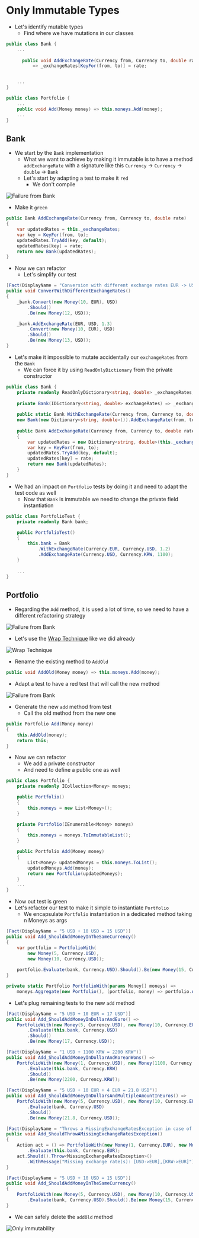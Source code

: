 # Only Immutable Types
- Let's identify mutable types
  - Find where we have mutations in our classes

```c#
public class Bank {
    ...
    
      public void AddExchangeRate(Currency from, Currency to, double rate)
          => _exchangeRates[KeyFor(from, to)] = rate;


    ...
}

public class Portfolio {
    ...
    public void Add(Money money) => this.moneys.Add(money);
    ...
}
```

## Bank
- We start by the `Bank` implementation
  - What we want to achieve by making it immutable is to have a method `addExchangeRate` with a signature like this `Currency` -> `Currency` -> `double` -> `Bank`
  - Let's start by adapting a test to make it `red`
    - We don't compile

![Failure from Bank](img/ImmutableTypesBankTestAdaptation.png)

- Make it `green`
```c#
public Bank AddExchangeRate(Currency from, Currency to, double rate)
{
    var updatedRates = this._exchangeRates;
    var key = KeyFor(from, to);
    updatedRates.TryAdd(key, default);
    updatedRates[key] = rate;
    return new Bank(updatedRates);
}

```
- Now we can refactor
  - Let's simplify our test
```c#
[Fact(DisplayName = "Conversion with different exchange rates EUR -> USD")]
public void ConvertWithDifferentExchangeRates()
{
    _bank.Convert(new Money(10, EUR), USD)
        .Should()
        .Be(new Money(12, USD));

    _bank.AddExchangeRate(EUR, USD, 1.3)
        .Convert(new Money(10, EUR), USD)
        .Should()
        .Be(new Money(13, USD));
}
```
- Let's make it impossible to mutate accidentally our `exchangeRates` from the `Bank`
  - We can force it by using `ReadOnlyDictionary` from the private constructor
```c#
public class Bank {
    private readonly ReadOnlyDictionary<string, double> _exchangeRates;
  
    private Bank(IDictionary<string, double> exchangeRates) => _exchangeRates = new ReadOnlyDictionary<string, double>(exchangeRates);
  
    public static Bank WithExchangeRate(Currency from, Currency to, double rate) => 
    new Bank(new Dictionary<string, double>()).AddExchangeRate(from, to, rate);
  
    public Bank AddExchangeRate(Currency from, Currency to, double rate)
    {
        var updatedRates = new Dictionary<string, double>(this._exchangeRates);
        var key = KeyFor(from, to);
        updatedRates.TryAdd(key, default);
        updatedRates[key] = rate;
        return new Bank(updatedRates);
    }
}
```

- We had an impact on `Portfolio` tests by doing it and need to adapt the test code as well
  - Now that `Bank` is immutable we need to change the private field instantiation
```c#
public class PortfolioTest {
    private readonly Bank bank;

    public PortfolioTest()
    {
        this.bank = Bank
            .WithExchangeRate(Currency.EUR, Currency.USD, 1.2)
            .AddExchangeRate(Currency.USD, Currency.KRW, 1100);
    }
    
    ...
}
```

## Portfolio
- Regarding the `Add` method, it is used a lot of time, so we need to have a different refactoring strategy

![Failure from Bank](img/ImmutableTypesPortfolioAdd.png)

- Let's use the [Wrap Technique](https://understandlegacycode.com/blog/key-points-of-working-effectively-with-legacy-code/#2-the-wrap-technique) like we did already

![Wrap Technique](img/ImmutableTypesWrapTechnique.png)

- Rename the existing method to `AddOld`
```c#
public void AddOld(Money money) => this.moneys.Add(money);
```

- Adapt a test to have a red test that will call the new method

![Failure from Bank](img/ImmutableTypesPortfolioAddWrap.png)

- Generate the new `add` method from test
  - Call the old method from the new one
  
```c#
public Portfolio Add(Money money)
{
    this.AddOld(money);
    return this;
}
```

- Now we can refactor
  - We add a private constructor
  - And need to define a public one as well

```c#
public class Portfolio {
    private readonly ICollection<Money> moneys;

    public Portfolio()
    {
        this.moneys = new List<Money>();
    }

    private Portfolio(IEnumerable<Money> moneys)
    {
        this.moneys = moneys.ToImmutableList();
    }

    public Portfolio Add(Money money)
    {
        List<Money> updatedMoneys = this.moneys.ToList();
        updatedMoneys.Add(money);
        return new Portfolio(updatedMoneys);
    }
    ...
}
```

- Now out test is green
- Let's refactor our test to make it simple to instantiate `Portfolio`
  - We encapsulate `Portfolio` instantiation in a dedicated method taking n Moneys as args

```c#
[Fact(DisplayName = "5 USD + 10 USD = 15 USD")]
public void Add_ShouldAddMoneyInTheSameCurrency()
{
    var portfolio = PortfolioWith(
        new Money(5, Currency.USD),
        new Money(10, Currency.USD));
    
    portfolio.Evaluate(bank, Currency.USD).Should().Be(new Money(15, Currency.USD));
}

private static Portfolio PortfolioWith(params Money[] moneys) =>
    moneys.Aggregate(new Portfolio(), (portfolio, money) => portfolio.Add(money));
```

- Let's plug remaining tests to the new `add` method

````c#
[Fact(DisplayName = "5 USD + 10 EUR = 17 USD")]
public void Add_ShouldAddMoneyInDollarAndEuro() =>
    PortfolioWith(new Money(5, Currency.USD), new Money(10, Currency.EUR))
        .Evaluate(this.bank, Currency.USD)
        .Should()
        .Be(new Money(17, Currency.USD));

[Fact(DisplayName = "1 USD + 1100 KRW = 2200 KRW")]
public void Add_ShouldAddMoneyInDollarAndKoreanWons() =>
    PortfolioWith(new Money(1, Currency.USD), new Money(1100, Currency.KRW))
        .Evaluate(this.bank, Currency.KRW)
        .Should()
        .Be(new Money(2200, Currency.KRW));

[Fact(DisplayName = "5 USD + 10 EUR + 4 EUR = 21.8 USD")]
public void Add_ShouldAddMoneyInDollarsAndMultipleAmountInEuros() =>
    PortfolioWith(new Money(5, Currency.USD), new Money(10, Currency.EUR), new Money(4, Currency.EUR))
        .Evaluate(bank, Currency.USD)
        .Should()
        .Be(new Money(21.8, Currency.USD));

[Fact(DisplayName = "Throws a MissingExchangeRatesException in case of missing exchange rates")]
public void Add_ShouldThrowAMissingExchangeRatesException()
{
    Action act = () => PortfolioWith(new Money(1, Currency.EUR), new Money(1, Currency.USD), new Money(1, Currency.KRW))
        .Evaluate(this.bank, Currency.EUR);
    act.Should().Throw<MissingExchangeRatesException>()
        .WithMessage("Missing exchange rate(s): [USD->EUR],[KRW->EUR]");
}

[Fact(DisplayName = "5 USD + 10 USD = 15 USD")]
public void Add_ShouldAddMoneyInTheSameCurrency()
{
    PortfolioWith(new Money(5, Currency.USD), new Money(10, Currency.USD))
        .Evaluate(bank, Currency.USD).Should().Be(new Money(15, Currency.USD));
}
````

- We can safely delete the `addOld` method

![Only immutability](../../docs/img/immutable.png)